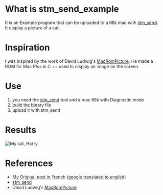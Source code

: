 # What is stm_send_example
It is an Example program that can be uploaded to a 68k mac with [stm_send](https://github.com/tscolan/stm_send). It display a picture of a cat.

# Inspiration
I was inspired by the work of David Ludwig's [MacRomPicture](https://github.com/DavidLudwig/MacRomPicture). He made a ROM for Mac Plus in C ++ used to display an image on the screen.

# Use
1. you need the [stm_send](https://github.com/tscolan/stm_send) tool and a mac 68k with Diagnostic mode
2. build the binary file
3. upload it with stm_send

# Results
![My cat, Harry](https://www-scolan-net.translate.goog/wp-content/uploads/2021/10/20211008_174800-scaled.jpg)

# References
- [My Original post in French](https://www.scolan.net/utilisation-du-diagnostic-mode-sur-macintosh-se-30/) ([google translated to english](https://www-scolan-net.translate.goog/utilisation-du-diagnostic-mode-sur-macintosh-se-30/?_x_tr_sl=fr&_x_tr_tl=en))
- [stm_send](https://github.com/tscolan/stm_send)
- David Ludwig's [MacRomPicture](https://github.com/DavidLudwig/MacRomPicture)
